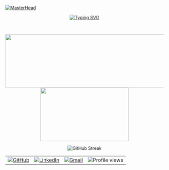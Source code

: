 [![MasterHead](https://user-images.githubusercontent.com/74038190/240304586-d48893bd-0757-481c-8d7e-ba3e163feae7.png)](https://github.com/raj-pandey55)
<br/>

<p align="center">
  <a href="https://github.com/swapnilgupta14">
    <img src="https://readme-typing-svg.herokuapp.com?font=Fira+Code&size=18&pause=999&color=B4F7F4&center=true&vCenter=true&width=435&lines=Full+Stack+Developer;Web3;Design:+Product+/Software" alt="Typing SVG"/>
  </a>
</p>

<p align="center">
<!--   <img src="https://img.shields.io/badge/C-00599C?style=for-the-badge&logo=c&logoColor=white"/> -->
<!--   <img src="https://img.shields.io/badge/c++-%2300599C.svg?style=for-the-badge&logo=c%2B%2B&logoColor=white"/> -->
<!--   <img src="https://img.shields.io/badge/Java-ED8B00?style=for-the-badge&logo=openjdk&logoColor=white"/> -->
<!--   <img src="https://img.shields.io/badge/Spring-6DB33F?style=for-the-badge&logo=spring&logoColor=white"/> -->
<!--   <img src="https://img.shields.io/badge/Spring_Boot"/> -->
<!--   <img src="https://img.shields.io/badge/JWT-000000?style=for-the-badge&logo=JSON%20web%20tokens&logoColor=white"/> -->
<!--   <img src="https://img.shields.io/badge/Hibernate-59666C?style=for-the-badge&logo=Hibernate&logoColor=white"/> -->
<!--   <img src="https://img.shields.io/badge/Python-FFD43B?style=for-the-badge&logo=python&logoColor=blue"/> -->
<!--   <img src="https://img.shields.io/badge/Numpy-777BB4?style=for-the-badge&logo=numpy&logoColor=white"/> -->
<!--   <img src="https://img.shields.io/badge/Pandas-2C2D72?style=for-the-badge&logo=pandas&logoColor=white"/> -->
<!--   <img src="https://img.shields.io/badge/conda-342B029.svg?&style=for-the-badge&logo=anaconda&logoColor=white"/> -->
<!--   <img src="https://img.shields.io/badge/javascript-%23323330.svg?style=for-the-badge&logo=javascript&logoColor=%23F7DF1E"/> -->
<!--   <img src="https://img.shields.io/badge/css3-%231572B6.svg?style=for-the-badge&logo=css3&logoColor=white"/> -->
<!--   <img src="https://img.shields.io/badge/typescript-%23007ACC.svg?style=for-the-badge&logo=typescript&logoColor=white"/> -->
<!--   <img src="https://img.shields.io/badge/html5-%23E34F26.svg?style=for-the-badge&logo=html5&logoColor=white"/> -->
<!--   <img src="https://img.shields.io/badge/firebase-%23039BE5.svg?style=for-the-badge&logo=firebase"/> -->
<!--   <img src="https://img.shields.io/badge/Socket.io-010101?&style=for-the-badge&logo=Socket.io&logoColor=white"/> -->
<!--   <img src="https://img.shields.io/badge/github%20pages-121013?style=for-the-badge&logo=github&logoColor=white"/> -->
<!--   <img src="https://img.shields.io/badge/express.js-%23404d59.svg?style=for-the-badge&logo=express&logoColor=%2361DAFB"/> -->
<!--   <img src="https://img.shields.io/badge/FastAPI-005571?style=for-the-badge&logo=fastapi"/> -->
<!--   <img src="https://img.shields.io/badge/Next-black?style=for-the-badge&logo=next.js&logoColor=white"/> -->
<!--   <img src="https://img.shields.io/badge/node.js-6DA55F?style=for-the-badge&logo=node.js&logoColor=white"/> -->
<!--   <img src="https://img.shields.io/badge/react-%2320232a.svg?style=for-the-badge&logo=react&logoColor=%2361DAFB"/> -->
<!--   <img src="https://img.shields.io/badge/tailwindcss-%2338B2AC.svg?style=for-the-badge&logo=tailwind-css&logoColor=white"/> -->
<!--   <img src="https://img.shields.io/badge/MongoDB-%234ea94b.svg?style=for-the-badge&logo=mongodb&logoColor=white"/> -->
<!--   <img src="https://img.shields.io/badge/IntelliJ_IDEA-000000.svg?style=for-the-badge&logo=intellij-idea&logoColor=white"/> -->
<!--   <img src="https://img.shields.io/badge/Spyder%20Ide-FF0000?style=for-the-badge&logo=spyder%20ide&logoColor=white"/> -->
<!--   <img src="https://img.shields.io/badge/VSCode-0078D4?style=for-the-badge&logo=visual%20studio%20code&logoColor=white"/> -->
</p><br/>

<p align="center">
  <img width="510" height="170" src="https://swapnil-github-readme-stats.vercel.app/api?username=swapnilgupta14&show_icons=true&theme=transparent"/>
  <img width="280" height="170" src="https://swapnil-github-readme-stats.vercel.app/api/top-langs/?username=swapnilgupta14&&langs_count=8&size_weight=0.15&count_weight=0.5&layout=compact&theme=transparent"/>
</p>


<p align="center">
<img src="https://github-readme-streak-stats-seven-sepia.vercel.app?user=swapnilgupta14&theme=transparent&hide_border=true&short_numbers=true" alt="GitHub Streak" /></a>
</p>

<table align="center">
  <tr>
      <td><a href="https://github.com/swapnilgupta14"><img src="https://img.shields.io/github/followers/swapnilgupta14.svg?label=GitHub&style=social" alt="GitHub"></a></td>
    <td><a href="https://www.linkedin.com/in/swapnilgupta-ln/"><img src="https://img.shields.io/badge/LinkedIn--_.svg?style=social&logo=linkedin" alt="LinkedIn"></a></td>
    <td><a href="mail.swapnilgupta@gmail.com"><img src="https://img.shields.io/badge/Gmail--_.svg?style=social&logo=gmail" alt="Gmail"></a></td>
    <td>  <img src="https://komarev.com/ghpvc/?username=swapnilgupta14&style=for-the-badge&color=orange" alt="Profile views"/>
</td>
  </tr>
</table> 
<!-- [![Readme Card](https://swapnil-github-readme-stats.vercel.app/api/pin/?username=anuraghazra&repo=github-readme-stats)](https://github.com/anuraghazra/github-readme-stats) -->

